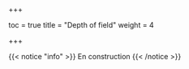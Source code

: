 +++

toc = true
title = "Depth of field"
weight = 4

+++

{{< notice "info" >}}
En construction
{{< /notice >}}

